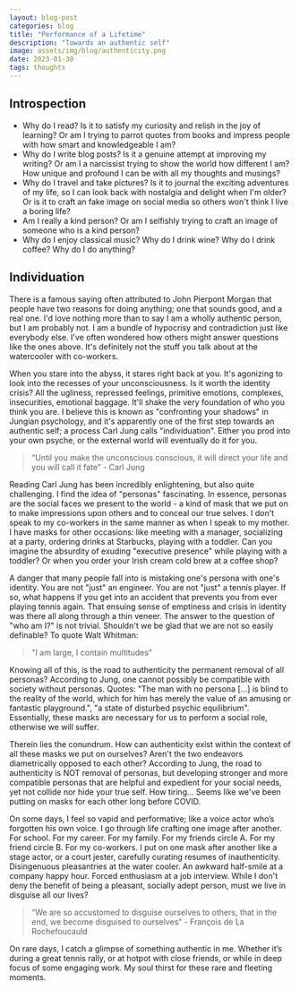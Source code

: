 ```yaml
---
layout: blog-post
categories: blog
title: "Performance of a Lifetime"
description: "Towards an authentic self"
image: assets/img/blog/authenticity.png
date: 2023-01-30
tags: thoughts
---
```


## Introspection

- Why do I read? Is it to satisfy my curiosity and relish in the joy of learning? Or am I trying to parrot quotes from books and impress people with how smart and knowledgeable I am? 
- Why do I write blog posts? Is it a genuine attempt at improving my writing? Or am I a narcissist trying to show the world how different I am? How unique and profound I can be with all my thoughts and musings?
- Why do I travel and take pictures? Is it to journal the exciting adventures of my life, so I can look back with nostalgia and delight when I'm older? Or is it to craft an fake image on social media so others won't think I live a boring life? 
- Am I really a kind person? Or am I selfishly trying to craft an image of someone who is a kind person?
- Why do I enjoy classical music? Why do I drink wine? Why do I drink coffee? Why do I do anything? 

## Individuation

There is a famous saying often attributed to John Pierpont Morgan that people have two reasons for doing anything; one that sounds good, and a real one. I'd love nothing more than to say I am a wholly authentic person, but I am probably not. I am a bundle of hypocrisy and contradiction just like everybody else. I've often wondered how others might answer questions like the ones above. It's definitely not the stuff you talk about at the watercooler with co-workers. 

When you stare into the abyss, it stares right back at you. It's agonizing to look into the recesses of your unconsciousness. Is it worth the identity crisis? All the ugliness, repressed feelings, primitive emotions, complexes, insecurities, emotional baggage. It'll shake the very foundation of who you think you are. I believe this is known as "confronting your shadows" in Jungian psychology, and it's apparently one of the first step towards an authentic self; a process Carl Jung calls "individuation". Either you prod into your own psyche, or the external world will eventually do it for you.

> “Until you make the unconscious conscious, it will direct your life and you will call it fate” - Carl Jung

Reading Carl Jung has been incredibly enlightening, but also quite challenging. I find the idea of "personas" fascinating. In essence, personas are the social faces we present to the world - a kind of mask that we put on to make impressions upon others and to conceal our true selves. I don't speak to my co-workers in the same manner as when I speak to my mother. I have masks for other occasions: like meeting with a manager, socializing at a party, ordering drinks at Starbucks, playing with a toddler. Can you imagine the absurdity of exuding "executive presence" while playing with a toddler? Or when you order your Irish cream cold brew at a coffee shop?

A danger that many people fall into is mistaking one's persona with one's identity. You are not "just" an engineer. You are not "just" a tennis player. If so, what happens if you get into an accident that prevents you from ever playing tennis again. That ensuing sense of emptiness and crisis in identity was there all along through a thin veneer. The answer to the question of "who am I?" is not trivial. Shouldn't we be glad that we are not so easily definable? To quote Walt Whitman: 

> "I am large, I contain multitudes"

Knowing all of this, is the road to authenticity the permanent removal of all personas? According to Jung, one cannot possibly be compatible with society without personas. Quotes: "The man with no persona [...] is blind to the reality of the world, which for him has merely the value of an amusing or fantastic playground.", "a state of disturbed psychic equilibrium". Essentially, these masks are necessary for us to perform a social role, otherwise we will suffer.

Therein lies the conundrum. How can authenticity exist within the context of all these masks we put on ourselves? Aren't the two endeavors diametrically opposed to each other? According to Jung, the road to authenticity is NOT removal of personas, but developing stronger and more compatible personas that are helpful and expedient for your social needs, yet not collide nor hide your true self. How tiring... Seems like we've been putting on masks for each other long before COVID.

On some days, I feel so vapid and performative; like a voice actor who’s forgotten his own voice. I go through life crafting one image after another. For school. For my career. For my family. For my friends circle A. For my friend circle B. For my co-workers. I put on one mask after another like a stage actor, or a court jester, carefully curating resumes of inauthenticity. Disingenuous pleasantries at the water cooler. An awkward half-smile at a company happy hour. Forced enthusiasm at a job interview. While I don't deny the benefit of being a pleasant, socially adept person, must we live in disguise all our lives?

> “We are so accustomed to disguise ourselves to others, that in the end, we become disguised to ourselves” - François de La Rochefoucauld

On rare days, I catch a glimpse of something authentic in me. Whether it’s during a great tennis rally, or at hotpot with close friends, or while in deep focus of some engaging work. My soul thirst for these rare and fleeting moments.
